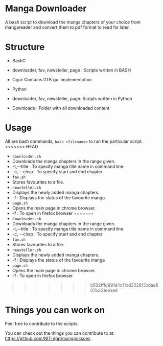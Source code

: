 Manga Downloader
================

A bash script to download the manga chapters of your choice from mangareader and convert them to pdf format to read for later.

Structure
=========

- BashC
 - downloader, fav, newsteller, page : Scripts written in BASH
 - Cgui: Contains GTK gui implementation

- Python
 - downloader, fav, newsteller, page: Scripts written in Python

- Downloads : Folder with all downloaded content

Usage
=====

All are bash commands, `bash <filename>` to run the particular script.
<<<<<<< HEAD
  * `downloader.sh`
  * Downloads the manga chapters in the range given.
  * -t,--title : To specify manga title name in command line
  * -c, --chsp : To specify start and end chapter
  * `fav.sh`
  * Stores favourites to a file.
  * `newsteller.sh`
  * Displays the newly added manga chapters.
  * -f : Displays the status of the favourite manga
  * `page.sh`
  * Opens the main page in chrome browser.
  * -f : To open in firefox browser
=======
  * `downloader.sh`
  * Downloads the manga chapters in the range given.
  * -t,--title : To specify manga title name in command line
  * -c, --chsp : To specify start and end chapter
  * `fav.sh`
  * Stores favourites to a file.
  * `newsteller.sh`
  * Displays the newly added manga chapters.
  * -f : Displays the status of the favourite manga
  * `page.sh`
  * Opens the main page in chrome browser.
  * -f : To open in firefox browser
>>>>>>> b502fffc891d4c11cd3326f3cdae807b351ee3e8

Things you can work on
======================

Feel free to contribute to the scripts.

You can check out the things you can contribute to at: https://github.com/NIT-dgp/manga/issues.
